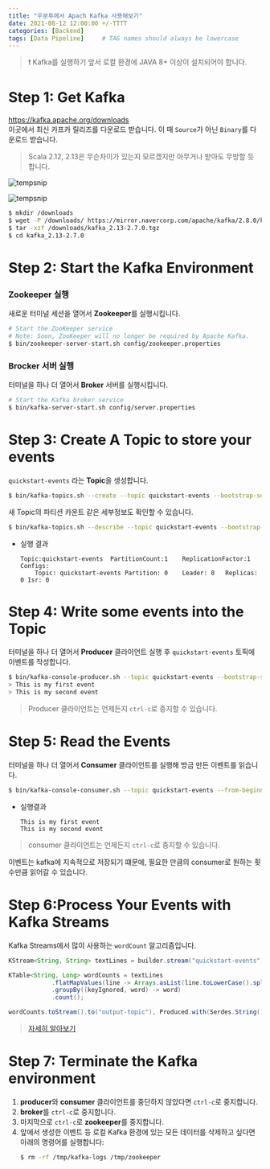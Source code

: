 ```yaml
---
title: "우분투에서 Apach Kafka 사용해보기"
date: 2021-08-12 12:00:00 +/-TTTT
categories: [Backend]
tags: [Data Pipeline]     # TAG names should always be lowercase
---
```

> ❗ Kafka를 실행하기 앞서 로컬 환경에 JAVA 8+ 이상이 설치되어야 합니다. 

# Step 1: Get Kafka
<https://kafka.apache.org/downloads>  
이곳에서 최신 카프카 릴리즈를 다운로드 받습니다. 이 때 `Source`가 아닌 `Binary`를 다운로드 받습니다.  
> Scala 2.12, 2.13은 무슨차이가 있는지 모르겠지만 아무거나 받아도 무방할 듯 합니다.

![tempsnip](https://user-images.githubusercontent.com/67721382/129180393-9c012dd4-13d0-4d18-8741-3a69fd60b745.png)

![tempsnip](https://user-images.githubusercontent.com/67721382/129180620-47319016-55e6-486b-87de-2eb73990a946.png)

```bash
$ mkdir /downloads
$ wget -P /downloads/ https://mirror.navercorp.com/apache/kafka/2.8.0/kafka_2.12-2.8.0.tgz
$ tar -xzf /downloads/kafka_2.13-2.7.0.tgz
$ cd kafka_2.13-2.7.0
```

# Step 2: Start the Kafka Environment
### Zookeeper 실행
새로운 터미널 세션을 열어서 **Zookeeper**를 실행시킵니다.
```bash
# Start the ZooKeeper service
# Note: Soon, ZooKeeper will no longer be required by Apache Kafka.
$ bin/zookeeper-server-start.sh config/zookeeper.properties
```

### Brocker 서버 실행
터미널을 하나 더 열어서 **Broker** 서버를 실행시킵니다.
```bash
# Start the Kafka broker service
$ bin/kafka-server-start.sh config/server.properties
```

# Step 3: Create A Topic to store your events
`quickstart-events` 라는 **Topic**을 생성합니다.
```bash
$ bin/kafka-topics.sh --create --topic quickstart-events --bootstrap-server localhost:9092
```
새 Topic의 파티션 카운트 같은 세부정보도 확인할 수 있습니다.
```bash
$ bin/kafka-topics.sh --describe --topic quickstart-events --bootstrap-server localhost:9092
```
* 실행 결과
    ```
    Topic:quickstart-events  PartitionCount:1    ReplicationFactor:1 Configs:
        Topic: quickstart-events Partition: 0    Leader: 0   Replicas: 0 Isr: 0
    ```

# Step 4: Write some events into the Topic
터미널을 하나 더 열어서 **Producer** 클라이언트 실행 후 `quickstart-events` 토픽에 이벤트를 작성합니다.
```bash
$ bin/kafka-console-producer.sh --topic quickstart-events --bootstrap-server localhost:9092
> This is my first event
> This is my second event
```
> Producer 클라이언트는 언제든지 `ctrl-c`로 중지할 수 있습니다.

# Step 5: Read the Events
터미널을 하나 더 열어서 **Consumer** 클라이언트를 실행해 방금 만든 이벤트를 읽습니다.
```bash
$ bin/kafka-console-consumer.sh --topic quickstart-events --from-beginning --bootstrap-server localhost:9092
```
* 실행결과
    ```
    This is my first event
    This is my second event
    ```

> consumer 클라이언트는 언제든지 `ctrl-c`로 중지할 수 있습니다.

이벤트는 kafka에 지속적으로 저장되기 떄문에, 필요한 만큼의 consumer로 원하는 횟수만큼 읽어갈 수 있습니다.

# Step 6:Process Your Events with Kafka Streams
Kafka Streams에서 많이 사용하는 `wordCount` 알고리즘입니다.
```java
KStream<String, String> textLines = builder.stream("quickstart-events");

KTable<String, Long> wordCounts = textLines
            .flatMapValues(line -> Arrays.asList(line.toLowerCase().split(" ")))
            .groupBy((keyIgnored, word) -> word)
            .count();

wordCounts.toStream().to("output-topic"), Produced.with(Serdes.String(), Serdes.Long()));
```
> [자세히 알아보기](https://kafka.apache.org/25/documentation/streams/quickstart)

# Step 7: Terminate the Kafka environment
1. **producer**와 **consumer** 클라이언트를 중단하지 않았다면 `ctrl-c`로 중지합니다.
2. **broker**를 `ctrl-c`로 중지합니다.
3. 마지막으로 `ctrl-c`로 **zookeeper**를 중지합니다.
4. 앞에서 생성한 이벤트 등 로컬 Kafka 환경에 있는 모든 데이터를 삭제하고 싶다면 아래의 명령어를 실행합니다:
    ```bash
    $ rm -rf /tmp/kafka-logs /tmp/zookeeper
    ```